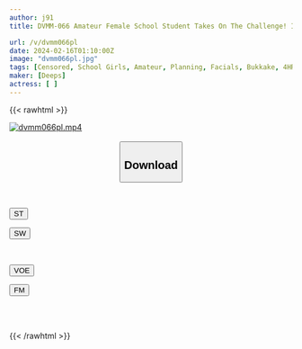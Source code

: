 ```yaml
---
author: j91
title: DVMM-066 Amateur Female School Student Takes On The Challenge! I'm So Excited! Solve The Mystery And Escape From The Haunted House! Surrounded By Ghost Dicks, A Schoolgirl Whose Pussy Gets Wet From Fear Is Covered In Thick Semen And Screams Non-stop Ejaculation SEX! A Total Of 61 Shots Fired!

url: /v/dvmm066pl
date: 2024-02-16T01:10:00Z
image: "dvmm066pl.jpg"
tags: [Censored, School Girls, Amateur, Planning, Facials, Bukkake, 4HR+	]
maker: [Deeps]
actress: [ ]
---
```



{{< rawhtml >}}

<div class="video" data-videoid="kk0901XXbZUOdJK">
    <a href="javascript:;">
        <img src="/v/dvmm066pl/dvmm066pl.jpg" width="WIDTH" height="HEIGHT" alt="dvmm066pl.mp4" loading="lazy">
    </a>
</div>

<script type="text/javascript" src="https://j91.asia/asset/on-demand-st.js"></script>

<br>
  <link rel="stylesheet" href="https://j91.asia/asset/bs5.css">
  
  <center>
  <button class="btn btn-primary" type="button" data-bs-toggle="collapse" data-bs-target=".multi-collapse" aria-expanded="false" aria-controls="multiCollapseExample1 multiCollapseExample2"><h2>Download</h2></button></center>
</p>
<div class="row">
  <div class="col">
    <div class="collapse multi-collapse" id="multiCollapseExample1">
      <div class="card card-body">
	      	      <br>
<div class="buttons">  
<p><a href="https://streamtape.to/v/kk0901XXbZUOdJK" target="_blank"><button class="btn-hover color-3"><i class="fa fa-download"></i> ST</button></a></p>
<p><a href="https://cdnwish.com/ic70jut9xylv" target="_blank"><button class="btn-hover color-2"><i class="fa fa-download"></i> SW</button></a></p></div>
    </div>
  </div>
</div>
  <div class="col">
    <div class="collapse multi-collapse" id="multiCollapseExample2">
      <div class="card card-body">
	      <br>
<div class="buttons">
<p><a href="https://voe.sx/p0sdcp5p1nhh" target="_blank"><button class="btn-hover color-9"><i class="fa fa-download"></i> VOE</button></a></p>
<p><a href="https://filemoon.sx/d/sydvxqp5rzub"><button class="btn-hover color-8"><i class="fa fa-download"></i> FM</button></a></p></div>
<br><br>
      </div>
    </div>
  </div>
</div>

{{< /rawhtml >}}